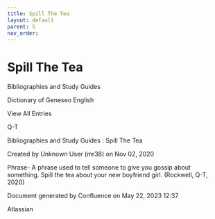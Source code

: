 ```yaml
---
title: Spill The Tea
layout: default
parent: S
nav_order:
---
```


# Spill The Tea

Bibliographies and Study Guides

Dictionary of Geneseo English

View All Entries

Q-T

Bibliographies and Study Guides : Spill The Tea

Created by  Unknown User (mr38) on Nov 02, 2020

Phrase- A phrase used to tell someone to give you gossip about something. Spill the tea about your new boyfriend girl. (Rockwell, Q-T, 2020)  

Document generated by Confluence on May 22, 2023 12:37

Atlassian
